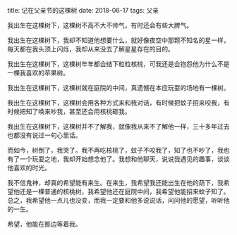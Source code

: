 title: 记在父亲节的这棵树
date: 2018-06-17
tags: 父亲

我出生在这棵树下，这棵树不高不大不帅气，有时还会有些大脾气。

我出生在这棵树下，我却不知道他想要什么，就好像夜空中那颗不知名的星一样，每天都在我头顶上闪烁，我却从来没去了解星星存在的目的。

我出生在这棵树下，这棵树年年都会结下粒粒核桃，可我还是会抱怨他为什么不是一棵我喜欢的苹果树。

我出生在这棵树下，这棵树就在庭院的中间，真遗憾在本应玩耍的场地有一棵树。

我出生在这棵树下，这棵树会用各种方式来和我对话，有时候把蚊子招来咬我，有时候把知了唤来吵我，甚至还会用核桃砸我。

我出生在这棵树下，这棵树并不了解我，就像我从来不了解他一样，三十多年过去也都没有说过一句心里话。

而如今，树倒了，我哭了。我不再吃核桃了，蚊子不咬我了，知了也不吵了，我也有了一个玩耍之地，我却开始想念他了。我想和他聊天，说说我遇见的趣事，谈谈他喜欢的时光。

我不信鬼神，却真的希望能有来生。在来生，我希望我还能出生在他的荫下，我希望他还是一棵普通的核桃树，我希望他还在庭院中间，我希望他能招来蚊子知了。总之，我希望他一点儿也没变，而我一定要和他多说说话，问问他的愿望，听听他的一生。

希望，他能在那边等着我。
